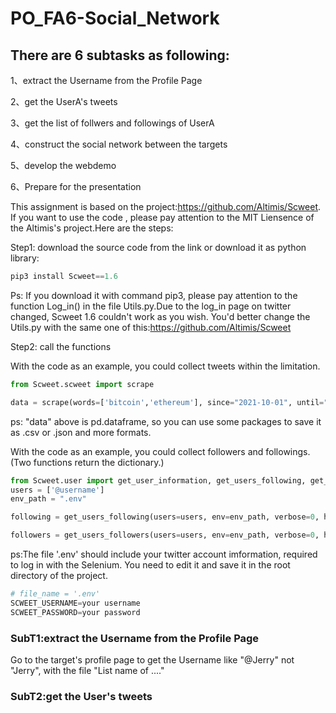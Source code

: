 # PO_FA6-Social_Network

## There are 6 subtasks as following:

1、extract the Username from the Profile Page

2、get the UserA's tweets

3、get the list of follwers and followings of UserA

4、construct the social network between the targets

5、develop the webdemo

6、Prepare for the presentation



This assignment is based on the project:https://github.com/Altimis/Scweet. If you want to use the code , please pay attention to the MIT Liensence of the Altimis's project.Here are the steps:

Step1: download the source code from the link or download it as python library:

```python
pip3 install Scweet==1.6
```

Ps: If you download it with command pip3,  please pay attention to the function Log_in() in the file Utils.py.Due to the log_in page on twitter changed,  Scweet 1.6 couldn't work as you wish.  You'd better change the Utils.py with the same one of this:https://github.com/Altimis/Scweet

Step2: call the functions

With the code as an example, you could collect tweets within the limitation.

```python
from Scweet.scweet import scrape

data = scrape(words=['bitcoin','ethereum'], since="2021-10-01", until="2021-10-05", from_account = None,interval=1, headless=False, display_type="Top", save_images=False, lang="en",resume=False, filter_replies=False, proximity=False)

```

ps: "data" above  is pd.dataframe, so you can use some packages to save it as .csv or .json and more formats.

With the code as an example, you could collect followers and followings.(Two functions return the dictionary.)

```python
from Scweet.user import get_user_information, get_users_following, get_users_followers
users = ['@username']
env_path = ".env"

following = get_users_following(users=users, env=env_path, verbose=0, headless=False, wait=2, limit=50, file_path=None)

followers = get_users_followers(users=users, env=env_path, verbose=0, headless=False, wait=2, limit=50, file_path=None)
```

ps:The file '.env' should include  your twitter account imformation, required to log in with the Selenium. You need to edit it and save it in the root directory of the project.

```python
# file_name = '.env'
SCWEET_USERNAME=your username
SCWEET_PASSWORD=your password
```



### SubT1:extract the Username from the Profile Page

Go to the target's profile page to get the Username like "@Jerry" not "Jerry", with the file "List name of ...."


### SubT2:get the User's tweets

